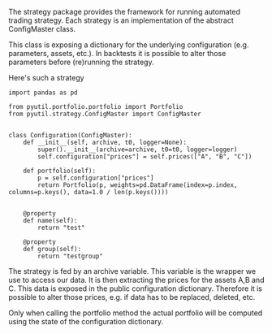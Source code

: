 The strategy package provides the framework for running automated trading strategy.
Each strategy is an implementation of the abstract ConfigMaster class.

This class is exposing a dictionary for the underlying configuration (e.g. parameters, assets, etc.). 
In backtests it is possible to alter those parameters before (re)running the strategy.

Here's such a strategy

    import pandas as pd
    
    from pyutil.portfolio.portfolio import Portfolio
    from pyutil.strategy.ConfigMaster import ConfigMaster
    
    
    class Configuration(ConfigMaster):
        def __init__(self, archive, t0, logger=None):
            super().__init__(archive=archive, t0=t0, logger=logger)
            self.configuration["prices"] = self.prices(["A", "B", "C"])
    
        def portfolio(self):
            p = self.configuration["prices"]
            return Portfolio(p, weights=pd.DataFrame(index=p.index, columns=p.keys(), data=1.0 / len(p.keys())))
    
    
        @property
        def name(self):
            return "test"
    
        @property
        def group(self):
            return "testgroup"
            
The strategy is fed by an archive variable. This variable is the wrapper we use to access our data.
It is then extracting the prices for the assets A,B and C. This data is exposed in the public configuration dictionary.
Therefore it is possible to alter those prices, e.g. if data has to be replaced, deleted, etc.

Only when calling the portfolio method the actual portfolio will be computed using the state of the configuration dictionary.

